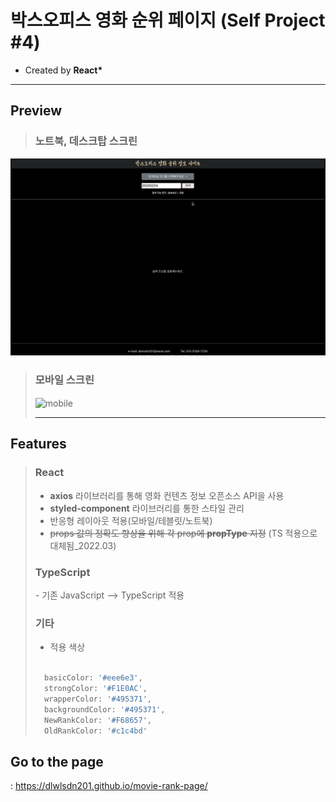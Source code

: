 # 박스오피스 영화 순위 페이지 (Self Project #4)

- Created by **React\***

<hr>

## **Preview**

> ### 노트북, 데스크탑 스크린

![alt text](<Desktop .gif>)

> ### 모바일 스크린
>
> <img src="https://user-images.githubusercontent.com/53039583/156868600-4f1b68de-0744-4d3e-a3ba-d279666722f3.gif" alt="mobile" width="425" height="560" align="center"/>
>
> <hr>

## **Features**

> <h3>React</h3>
>
> - **axios** 라이브러리를 통해 영화 컨텐츠 정보 오픈소스 API을 사용
> - **styled-component** 라이브러리를 통한 스타일 관리
> - 반응형 레이아웃 적용(모바일/테블릿/노트북)
> - ~~props 값의 정확도 향상을 위해 각 prop에 **propType** 지정~~ (TS 적용으로 대체됨\_2022.03)
> <h3>TypeScript</h3>
> - 기존 JavaScript --> TypeScript 적용
>
> <h3> 기타 </h3>
>
> - 적용 색상
>
> ```jsx
>
>   basicColor: '#eee6e3',
>   strongColor: '#F1E0AC',
>   wrapperColor: '#495371',
>   backgroundColor: '#495371',
>   NewRankColor: '#F68657',
>   OldRankColor: '#c1c4bd'
> ```

## **Go to the page**

: https://dlwlsdn201.github.io/movie-rank-page/
